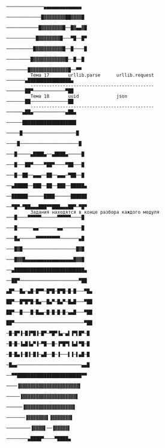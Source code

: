                                                                        ──────────────▄▄▄▄▄▄▄▄▄▄▄▄▄▄
                                                                       ─────────────█▓▓▓▓▓▓▓▓██▓▓▓▓█
                                                                        ────────────█▓▓▓▓▓▓▓▓█──█▓▄▄▓█
                                                                        ───────────█▓▓▓▓▓▓▓▓█───▀█──█▀
                                                                        ──────────█▓▓▓▓▓▓▓▓▓▓█──█────█
                                                                        ─────────█▓▓▓▓▓▓▓▓▓▓▓▓█──█──█
                                                                        ────────█▓▓▓▓▓▓▓▓▓▓▓▓▓▓█──▀▀
             Тема 17       urllib.parse      urllib.request             ───────▄████████████████▄
             ----------------------------------------------             ───────██▀────────────▀██
             Тема 18       uuid              json                       ───────██──────────────██
             ----------------------------------------------             ──────▄██▄────────────▄██▄
                                                                        ──────████████████████████
                                                                        ─────█────────────────────█
                                                                        ────█──────────────────────█
                                                                        ───█─────▄████▄──▄████▄─────█
                                                                        ───█───██▀────▀██▀────▀██───█
                                                                        ───█──██──▄▄▄──██──▄▄▄─▀██──█
                                                                        ──▄█████──███──██──███──█████▄
                                                                        ──██████──────████──────██████
                                                                        ──▀█▀─▀██▄▄▄███▀▀███▄▄▄██▀─▀█▀
             Задания находятся в конце разбора каждого модуля           ───█────▀▀▀▀▀──────▀▀▀▀▀────█
                                                                        ───█──────▄▄───────▄▄───────█
                                                                        ───█▄──────▀▀▀▀▀▀▀▀▀───────▄█
                                                                        ───█▓█────────────────────█▓█
                                                                        ───█▓▓█▄▄▄▄▄▄▄▄▄▄▄▄▄▄▄▄▄▄█▓▓█
                                                                        ──▄██████████████████████████▄
                                                                        ──██▀──────────────────────▀██
                                                                        ▄█▀──█▄─▄█─█▀▀─█▀█─█▀█─█─█───▀█▄
                                                                        ██▀──█▀█▀█─█▄──█▄▀─█▄▀─█▄█───▀██
                                                                        ██▀──█───█─█▄▄─█─█─█─█─▄▄█───▀██
                                                                        ██▀──────────────────────────▀██
                                                                        ─█─█▀▐─█▐▀█▐─█▀─▀█▀▐▄─▄▌▐▀▌█▀─█
                                                                        ─█─█─▐▄█▐▄▀▐─▀█──█─▐▀█▀▌▐▄▌▀█─█
                                                                        ─█─█▄▐─█▐─█▐─▄█──█─▐───▌▐─▌▄█─█
                                                                        ─█▄▄────────────────────────▄▄█
                                                                        ──▀▀████████████████████████▀▀
                                                                        ────▐▓▓▓▓▓▓▓▓▓▓▓▓▓▓▓▓▓▓▓▓▓▓▌
                                                                        ─────▐▓▓▓▓▓▓▓▓▓▓▓▓▓▓▓▓▓▓▓▓▌
                                                                        ──────▐▓▓▓▓▓▓▓▓▓▓▓▓▓▓▓▓▓▓▌
                                                                        ───────▐▓▓▓▓▓▓▓▌▐▓▓▓▓▓▓▓▌
                                                                        ─────────▐▓▓▓▓▌──▐▓▓▓▓▓▌
                                                                        ────────▄████▀────▀████▄
